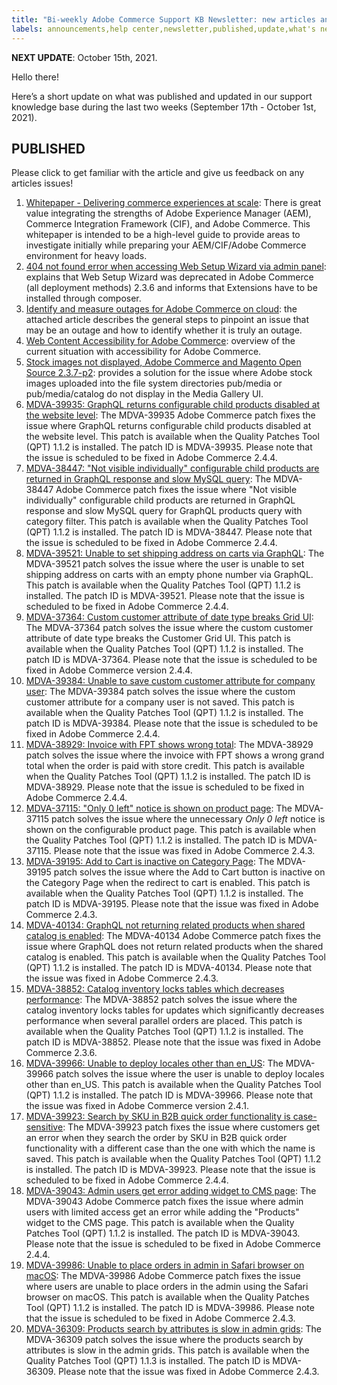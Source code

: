 ```yaml
---
title: "Bi-weekly Adobe Commerce Support KB Newsletter: new articles and updates"
labels: announcements,help center,newsletter,published,update,what's new,Magento,Adobe Commerce
---
```


 **NEXT UPDATE**: October 15th, 2021.

Hello there!

Here’s a short update on what was published and updated in our support knowledge base during the last two weeks (September 17th - October 1st, 2021).


## PUBLISHED

Please click to get familiar with the article and give us feedback on any articles issues!

1. [Whitepaper - Delivering commerce experiences at scale](https://support.magento.com/hc/en-us/articles/4410378506381): There is great value integrating the strengths of Adobe Experience Manager (AEM), Commerce Integration Framework (CIF), and Adobe Commerce. This whitepaper is intended to be a high-level guide to provide areas to investigate initially while preparing your AEM/CIF/Adobe Commerce environment for heavy loads.
1. [404 not found error when accessing Web Setup Wizard via admin panel](https://support.magento.com/hc/en-us/articles/4410175757581): explains that Web Setup Wizard was deprecated in Adobe Commerce (all deployment methods) 2.3.6 and informs that Extensions have to be installed through composer.
1. [Identify and measure outages for Adobe Commerce on cloud](https://support.magento.com/hc/en-us/articles/4409500578957-Identify-and-measure-outages-for-Adobe-Commerce-on-cloud): the attached article describes the general steps to pinpoint an issue that may be an outage and how to identify whether it is truly an outage.
1. [Web Content Accessibility for Adobe Commerce](https://support.magento.com/hc/en-us/articles/4409500752909-Accessibility-for-Adobe-Commerce-FAQ): overview of the current situation with accessibility for Adobe Commerce.
1. [Stock images not displayed, Adobe Commerce and Magento Open Source 2.3.7-p2](https://support.magento.com/hc/en-us/articles/4409491698189-Stock-images-not-displayed-Adobe-Commerce-and-Magento-Open-Source-2-3-7-p2): provides a solution for the issue where Adobe stock images uploaded into the file system directories pub/media or pub/media/catalog do not display in the Media Gallery UI.
1. [MDVA-39935: GraphQL returns configurable child products disabled at the website level](https://support.magento.com/hc/en-us/articles/4410370229005-MDVA-39935-GraphQL-returns-configurable-child-products-disabled-at-the-website-level): The MDVA-39935 Adobe Commerce patch fixes the issue where GraphQL returns configurable child products disabled at the website level. This patch is available when the Quality Patches Tool (QPT) 1.1.2 is installed. The patch ID is MDVA-39935. Please note that the issue is scheduled to be fixed in Adobe Commerce 2.4.4.
1. [MDVA-38447: "Not visible individually" configurable child products are returned in GraphQL response and slow MySQL query](https://support.magento.com/hc/en-us/articles/4410275214733-MDVA-38447-Not-visible-individually-configurable-child-products-are-returned-in-GraphQL-response-and-slow-MySQL-query): The MDVA-38447 Adobe Commerce patch fixes the issue where "Not visible individually" configurable child products are returned in GraphQL response and slow MySQL query for GraphQL products query with category filter. This patch is available when the Quality Patches Tool (QPT) 1.1.2 is installed. The patch ID is MDVA-38447. Please note that the issue is scheduled to be fixed in Adobe Commerce 2.4.4.
1. [MDVA-39521: Unable to set shipping address on carts via GraphQL](https://support.magento.com/hc/en-us/articles/4410280050957-MDVA-39521-Unable-to-set-shipping-address-on-carts-via-GraphQL): The MDVA-39521 patch solves the issue where the user is unable to set shipping address on carts with an empty phone number via GraphQL. This patch is available when the Quality Patches Tool (QPT) 1.1.2 is installed. The patch ID is MDVA-39521. Please note that the issue is scheduled to be fixed in Adobe Commerce 2.4.4.
1. [MDVA-37364: Custom customer attribute of date type breaks Grid UI](https://support.magento.com/hc/en-us/articles/4410278467213-MDVA-37364-Custom-customer-attribute-of-date-type-breaks-Grid-UI): The MDVA-37364 patch solves the issue where the custom customer attribute of date type breaks the Customer Grid UI. This patch is available when the Quality Patches Tool (QPT) 1.1.2 is installed. The patch ID is MDVA-37364. Please note that the issue is scheduled to be fixed in Adobe Commerce version 2.4.4.
1. [MDVA-39384: Unable to save custom customer attribute for company user](https://support.magento.com/hc/en-us/articles/4410121217805-MDVA-39384-Unable-to-save-custom-customer-attribute-for-company-user): The MDVA-39384 patch solves the issue where the custom customer attribute for a company user is not saved. This patch is available when the Quality Patches Tool (QPT) 1.1.2 is installed. The patch ID is MDVA-39384. Please note that the issue is scheduled to be fixed in Adobe Commerce 2.4.4.
1. [MDVA-38929: Invoice with FPT shows wrong total](https://support.magento.com/hc/en-us/articles/4410135439885-MDVA-38929-Invoice-with-FPT-shows-wrong-total): The MDVA-38929 patch solves the issue where the invoice with FPT shows a wrong grand total when the order is paid with store credit. This patch is available when the Quality Patches Tool (QPT) 1.1.2 is installed. The patch ID is MDVA-38929. Please note that the issue is scheduled to be fixed in Adobe Commerce 2.4.4.
1. [MDVA-37115: "Only 0 left" notice is shown on product page](https://support.magento.com/hc/en-us/articles/4410121211917-MDVA-37115-Only-0-left-notice-is-shown-on-product-page): The MDVA-37115 patch solves the issue where the unnecessary _Only 0 left_ notice is shown on the configurable product page. This patch is available when the Quality Patches Tool (QPT) 1.1.2 is installed. The patch ID is MDVA-37115. Please note that the issue was fixed in Adobe Commerce 2.4.3.
1. [MDVA-39195: Add to Cart is inactive on Category Page](https://support.magento.com/hc/en-us/articles/4410121011725-MDVA-39195-Add-to-Cart-is-inactive-on-Category-Page): The MDVA-39195 patch solves the issue where the Add to Cart button is inactive on the Category Page when the redirect to cart is enabled. This patch is available when the Quality Patches Tool (QPT) 1.1.2 is installed. The patch ID is MDVA-39195. Please note that the issue was fixed in Adobe Commerce 2.4.3.
1. [MDVA-40134: GraphQL not returning related products when shared catalog is enabled](https://support.magento.com/hc/en-us/articles/4410106086157-MDVA-40134-GraphQL-not-returning-related-products-when-shared-catalog-is-enabled): The MDVA-40134 Adobe Commerce patch fixes the issue where GraphQL does not return related products when the shared catalog is enabled. This patch is available when the Quality Patches Tool (QPT) 1.1.2 is installed. The patch ID is MDVA-40134. Please note that the issue was fixed in Adobe Commerce 2.4.3.
1. [MDVA-38852: Catalog inventory locks tables which decreases performance](https://support.magento.com/hc/en-us/articles/4409733092493-MDVA-38852-Catalog-inventory-locks-tables-which-decreases-performance): The MDVA-38852 patch solves the issue where the catalog inventory locks tables for updates which significantly decreases performance when several parallel orders are placed. This patch is available when the Quality Patches Tool (QPT) 1.1.2 is installed. The patch ID is MDVA-38852. Please note that the issue was fixed in Adobe Commerce 2.3.6.
1. [MDVA-39966: Unable to deploy locales other than en_US](https://support.magento.com/hc/en-us/articles/4409728335501-MDVA-39966-Unable-to-deploy-locales-other-than-en-US): The MDVA-39966 patch solves the issue where the user is unable to deploy locales other than en_US. This patch is available when the Quality Patches Tool (QPT) 1.1.2 is installed. The patch ID is MDVA-39966. Please note that the issue was fixed in Adobe Commerce version 2.4.1.
1. [MDVA-39923: Search by SKU in B2B quick order functionality is case-sensitive](https://support.magento.com/hc/en-us/articles/4409732187405-MDVA-39923-Search-by-SKU-in-B2B-quick-order-functionality-is-case-sensitive): The MDVA-39923 patch fixes the issue where customers get an error when they search the order by SKU in B2B quick order functionality with a different case than the one with which the name is saved. This patch is available when the Quality Patches Tool (QPT) 1.1.2 is installed. The patch ID is MDVA-39923. Please note that the issue is scheduled to be fixed in Adobe Commerce 2.4.4.
1. [MDVA-39043: Admin users get error adding widget to CMS page](https://support.magento.com/hc/en-us/articles/4409665390477-MDVA-39043-Admin-users-get-error-adding-widget-to-CMS-page): The MDVA-39043 Adobe Commerce patch fixes the issue where admin users with limited access get an error while adding the "Products" widget to the CMS page. This patch is available when the Quality Patches Tool (QPT) 1.1.2 is installed. The patch ID is MDVA-39043. Please note that the issue is scheduled to be fixed in Adobe Commerce 2.4.4.
1. [MDVA-39986: Unable to place orders in admin in Safari browser on macOS](https://support.magento.com/hc/en-us/articles/4409493627277-MDVA-39986-Unable-to-place-orders-in-admin-in-Safari-browser-on-macOS): The MDVA-39986 Adobe Commerce patch fixes the issue where users are unable to place orders in the admin using the Safari browser on macOS. This patch is available when the Quality Patches Tool (QPT) 1.1.2 is installed. The patch ID is MDVA-39986. Please note that the issue is scheduled to be fixed in Adobe Commerce 2.4.3.
1. [MDVA-36309: Products search by attributes is slow in admin grids](https://support.magento.com/hc/en-us/articles/4410220376589-MDVA-36309-Products-search-by-attributes-is-slow-in-admin-grids): The MDVA-36309 patch solves the issue where the products search by attributes is slow in the admin grids. This patch is available when the Quality Patches Tool (QPT) 1.1.3 is installed. The patch ID is MDVA-36309. Please note that the issue was fixed in Adobe Commerce 2.4.3.
